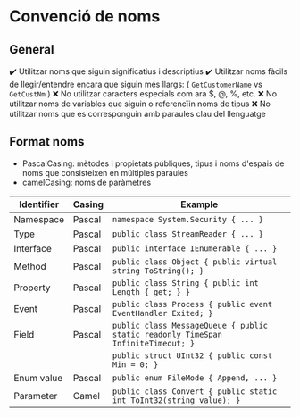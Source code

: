 # Convenció de noms

## General

✔️ Utilitzar noms que siguin significatius i descriptius
✔️ Utilitzar noms fàcils de llegir/entendre encara que siguin més llargs: ( `GetCustomerName` vs `GetCustNm` )
❌ No utilitzar caracters especials com ara $, @, %, etc.
❌ No utilitzar noms de variables que siguin o referencïin noms de tipus
❌ No utilitzar noms que es corresponguin amb paraules clau del llenguatge

## Format noms

* PascalCasing: mètodes i propietats públiques, tipus i noms d'espais de noms que consisteixen en múltiples paraules
* camelCasing: noms de paràmetres

| Identifier   | Casing  | Example                                                                                      |
|--------------|---------|----------------------------------------------------------------------------------------------|
| Namespace    | Pascal  | `namespace System.Security { ... }`                                                         |
| Type         | Pascal  | `public class StreamReader { ... }`                                                         |
| Interface    | Pascal  | `public interface IEnumerable { ... }`                                                     |
| Method       | Pascal  | `public class Object { public virtual string ToString(); }`                                 |
| Property     | Pascal  | `public class String { public int Length { get; } }`                                        |
| Event        | Pascal  | `public class Process { public event EventHandler Exited; }`                                |
| Field        | Pascal  | `public class MessageQueue { public static readonly TimeSpan InfiniteTimeout; }`            |
|              |         | `public struct UInt32 { public const Min = 0; }`                                            |
| Enum value   | Pascal  | `public enum FileMode { Append, ... }`                                                      |
| Parameter    | Camel   | `public class Convert { public static int ToInt32(string value); }`                         |

